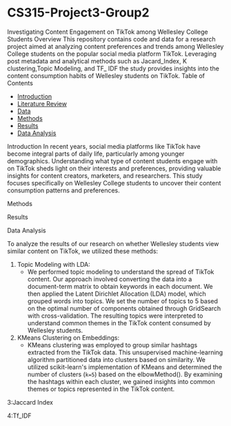 # CS315-Project3-Group2
Investigating Content Engagement on  TikTok among Wellesley College Students
Overview
This repository contains code and data for a research project aimed at analyzing content preferences and trends among Wellesley College students on the popular social media platform TikTok. Leveraging post metadata and analytical methods such as Jacard_Index, K clustering,Topic Modeling, and TF_ IDF the study provides insights into the content consumption habits of Wellesley students on TikTok.
 Table of Contents

- [Introduction](introduction)
- [Literature Review](literature-review)
- [Data](data)
- [Methods](methods)
- [Results](results)
- [Data Analysis](data-analysis)
  
Introduction
In recent years, social media platforms like TikTok have become integral parts of daily life, particularly among younger demographics. Understanding what type of content students engage with on TikTok sheds light on their interests and preferences, providing valuable insights for content creators, marketers, and researchers. This study focuses specifically on Wellesley College students to uncover their content consumption patterns and preferences.


Methods
 
Results

Data Analysis

To analyze the results of our research on whether Wellesley students view similar content on TikTok, we utilized these methods:

1. Topic Modeling with LDA:
   - We performed topic modeling to understand the spread of TikTok content. Our approach involved converting the data into a document-term matrix to obtain keywords in each document. We then applied the Latent Dirichlet Allocation (LDA) model, which grouped words into topics. We set the number of topics to 5 based on the optimal number of components obtained through GridSearch with cross-validation. The resulting topics were interpreted to understand common themes in the TikTok content consumed by Wellesley students.
2. KMeans Clustering on Embeddings:
   - KMeans clustering was employed to group similar hashtags extracted from the TikTok data. This unsupervised machine-learning algorithm partitioned data into clusters based on similarity. We utilized scikit-learn's implementation of KMeans and determined the number of clusters (`k=5`) based on the elbowMethod(). By examining the hashtags within each cluster, we gained insights into common themes or topics represented in the TikTok content.
   
3:Jaccard Index

4:Tf_IDF


